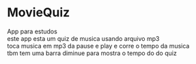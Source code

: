# MovieQuiz <br >

App para estudos <br >
este app esta um quiz de musica usando arquivo mp3 <br >
toca musica em mp3 da pause e play e corre o tempo da musica <br>
tbm tem uma barra  diminue para mostra o tempo do do quiz 
